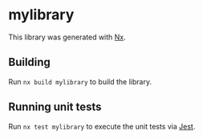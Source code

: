 # mylibrary

This library was generated with [Nx](https://nx.dev).

## Building

Run `nx build mylibrary` to build the library.

## Running unit tests

Run `nx test mylibrary` to execute the unit tests via [Jest](https://jestjs.io).
